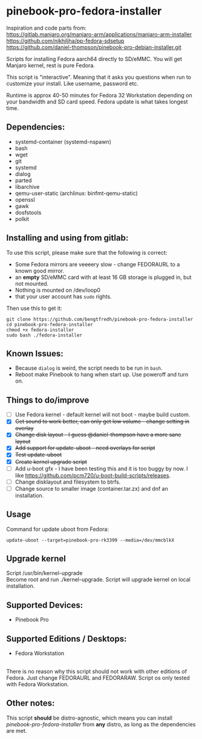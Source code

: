 # pinebook-pro-fedora-installer

Inspiration and code parts from:<BR>
https://gitlab.manjaro.org/manjaro-arm/applications/manjaro-arm-installer<BR>
https://github.com/nikhiljha/pp-fedora-sdsetup<BR>
https://github.com/daniel-thompson/pinebook-pro-debian-installer.git

Scripts for installing Fedora aarch64 directly to SD/eMMC. You will get Manjaro kernel, rest is pure Fedora.

This script is "interactive". Meaning that it asks you questions when run to customize your install. Like username, password etc.

Runtime is approx 40-50 minutes for Fedora 32 Workstation depending on your bandwidth and SD card speed. Fedora update is what takes longest time.

## Dependencies:
* systemd-container (systemd-nspawn)
* bash
* wget
* git
* systemd
* dialog
* parted
* libarchive
* qemu-user-static (archlinux: binfmt-qemu-static)
* openssl
* gawk
* dosfstools
* polkit

## Installing and using from gitlab:
To use this script, please make sure that the following is correct:

* Some Fedora mirrors are veeeery slow - change FEDORAURL to a known good mirror.
* an **empty** SD/eMMC card with at least 16 GB storage is plugged in, but not mounted.
* Nothing is mounted on /dev/loop0
* that your user account has `sudo` rights.

Then use this to get it:
```
git clone https://github.com/bengtfredh/pinebook-pro-fedora-installer
cd pinebook-pro-fedora-installer
chmod +x fedora-installer
sudo bash ./fedora-installer
```

## Known Issues:
* Because `dialog` is weird, the script needs to be run in `bash`.
* Reboot make Pinebook to hang when start up. Use poweroff and turn on.

## Things to do/improve

- [ ] Use Fedora kernel - default kernel will not boot - maybe build custom.
- [X] ~~Get sound to work better, can only get low volume - change setting in overlay~~
- [X] ~~Change disk layout - I guess @daniel-thompson have a more sane layout~~
- [X] ~~Add support for update-uboot - need overlays for script~~
- [X] ~~Test update-uboot~~
- [X] ~~Create kernel upgrade script~~
- [ ] Add u-boot gfx - I have been testing this and it is too buggy by now. I like https://github.com/pcm720/u-boot-build-scripts/releases.
- [ ] Change disklayout and filesystem to btrfs.
- [ ] Change source to smaller image (container.tar.zx) and dnf an installation.

## Usage
Command for update uboot from Fedora:
```
update-uboot --target=pinebook-pro-rk3399 --media=/dev/mmcblkX
```

## Upgrade kernel
Script /usr/bin/kernel-upgrade<BR>
Become root and run ./kernel-upgrade. Script will upgrade kernel on local installation.

## Supported Devices:
* Pinebook Pro

## Supported Editions / Desktops:
* Fedora Workstation<BR>
<BR>
There is no reason why this script should not work with other editions of Fedora. Just change FEDORAURL and FEDORARAW. Script os only tested with Fedora Workstation.

## Other notes:

This script **should** be distro-agnostic, which means you can install *pinebook-pro-fedora-installer* from **any** distro, as long as the dependencies are met.
